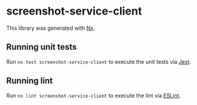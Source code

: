 # screenshot-service-client

This library was generated with [Nx](https://nx.dev).

## Running unit tests

Run `nx test screenshot-service-client` to execute the unit tests via [Jest](https://jestjs.io).

## Running lint

Run `nx lint screenshot-service-client` to execute the lint via [ESLint](https://eslint.org/).
